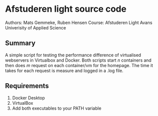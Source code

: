 # Afstuderen light source code

Authors: Mats Gemmeke, Ruben Hensen
Course: Afstuderen Light
Avans Univerisity of Applied Science

## Summary
A simple script for testing the performance difference of virtualised webservers in Virtualbox and Docker.
Both scripts start _n_ containers and then does _m_ request on each container/vm for the homepage.
The time it takes for each request is measure and logged in a .log file.

## Requirements
1. Docker Desktop
2. VirtualBox
3. Add both executables to your PATH variable
